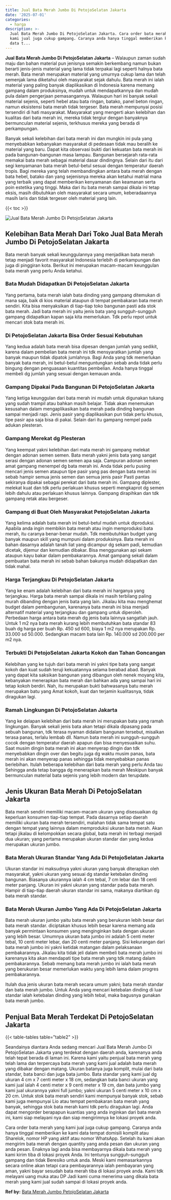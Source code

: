 ```yaml
---
title: Jual Bata Merah Jumbo Di PetojoSelatan Jakarta
date: '2025-07-01'
categories:
  - harga
description: >-
  Jual Bata Merah Jumbo Di PetojoSelatan Jakarta. Cara order bata merah yang
  kami jual juga cukup gampang. Caranya anda hanya tinggal memberikan ke kami
  data t...
---
```


**Jual Bata Merah Jumbo Di PetojoSelatan Jakarta** – Walaupun zaman sudah maju dan bahan material pun jenisnya semakin berkembang namun bukan berarti jenis-jenis material yang lama tidak terpakai lagi seperti halnya bata merah. Bata merah merupakan material yang umurnya cukup lama dan telah semenjak lama diketahui oleh masyarakat sejak dahulu. Bata merah ini ialah material yang paling banyak diaplikasikan di Indonesia karena memang gampang dalam produksinya, mudah untuk mendapatkannya dan mudah pula dalam pengerjaan pemasangannya. Walaupun hari ini banyak sekali material sejenis, seperti hebel atau bata ringan, batako, panel beton ringan, namun eksistensi bata merah tidak tergeser. Bata merah mempunyai posisi tersendiri di hati masyarakat. Masyarakat yang mengerti akan kelebihan dan kualitas dari bata merah ini, mereka tidak tergiur dengan banyaknya bermunculan material sejenis, terkhusus mereka yang berada di perkampungan.

Banyak sekali kelebihan dari bata merah ini dan mungkin ini pula yang menyebabkan kebanyakan masyarakat di pedesaan tidak mau beralih ke material yang baru. Dapat kita observasi bukti dari kekuatan bata merah ini pada bangunan-bangunan masa lampau. Bangunan bersejarah rata-rata memakai bata merah sebagai material dasar dindingnya. Selain dari itu dari segi kenyamanan bata merah betul-betul sesuai dengan temperatur daerah tropis. Bagi mereka yang telah membandingkan antara bata merah dengan bata hebel, batako dan yang sejenisnya mereka akan ketahui matrial mana yang terbaik yang dapat memberikan kenyamanan dan keamanan serta poin estetika yang tinggi. Maka dari itu bata merah sampai dikala ini tetap eksis, masih dibutuhkan oleh masyarakat secara umum, keberadaannya masih laris dan tidak tergeser oleh material yang lain.

{{< toc >}}

![Jual Bata Merah Jumbo Di PetojoSelatan Jakarta](/images/jual-bata-merah-18.png)

## Kelebihan Bata Merah Dari Toko Jual Bata Merah Jumbo Di PetojoSelatan Jakarta

Bata merah banyak sekali keunggulannya yang menjadikan bata merah tetap menjadi favorit masyarakat Indonesia terlebih di perkampungan dan juga di pinggiran kota. Berikut ini merupakan macam-macam keunggulan bata merah yang perlu Anda ketahui.

### Bata Mudah Didapatkan Di PetojoSelatan Jakarta

Yang pertama, bata merah ialah bata dinding yang gampang ditemukan di mana saja, baik di kios material ataupun di tempat pembakaran bata merah sendiri. Kita bisa menyaksikan di tiap-tiap toko bangunan pasti ada stok bata merah. Jadi bata merah ini yaitu jenis bata yang sungguh-sungguh gampang didapatkan kapan saja kita memerlukan. Tdk perlu repot untuk mencari stok bata merah ini.

### Di PetojoSelatan Jakarta Bisa Order Sesuai Kebutuhan

Yang kedua adalah bata merah bisa dipesan dengan jumlah yang sedikit, karena dalam pembelian bata merah ini tdk mensyaratkan jumlah yang banyak maupun tidak dipatok jumlahnya. Bagi Anda yang tdk memerlukan banyak bata merah, ini betul-betul menguntungkan sebab anda tidak perlu bingung dengan penguasaan kuantitas pembelian. Anda hanya tinggal membeli dg jumlah yang sesuai dengan kemauan anda.

### Gampang Dipakai Pada Bangunan Di PetojoSelatan Jakarta

Yang ketiga keunggulan dari bata merah ini mudah untuk digunakan tukang yang sudah trampil atau bahkan masih belajar. Tidak akan menemukan kesusahan dalam mengaplikasikan bata merah pada dinding bangunan sampai menjadi rapi. Jenis pasir yang diaplikasikan pun tidak perlu khusus, tipe pasir apa saja bisa di pakai. Selain dari itu gampang nempel pada adukan plesteran.

### Gampang Merekat dg Plesteran

Yang keempat yakni kelebihan dari mata merah ini gampang melekat dengan adonan semen semen. Bata merah yakni jenis bata yang sangat serasi dengan adonan semen semen apa saja. Campuran adonan semen amat gampang menempel dg bata merah ini. Anda tidak perlu pusing mencari jenis semen ataupun tipe pasir yang pas dengan bata merah ini sebab hampir semua jenis semen dan semua jenis pasir Pasti pantas sekiranya dipakai sebagai perekat dari bata merah ini. Gampang diplester, melekat kuat dan tdk perlu perlakuan khusus seperti mengkaprot dg semen lebih dahulu atau perlakuan khusus lainnya. Gampang dirapihkan dan tdk gampang retak atau bergeser.

### Gampang di Buat Oleh Masyarakat PetojoSelatan Jakarta

Yang kelima adalah bata merah ini betul-betul mudah untuk diproduksi. Apabila anda ingin membikin bata merah atau ingin memproduksi bata merah, itu caranya benar-benar mudah. Tdk membutuhkan budget yang banyak maupun skill yang mumpuni dalam produksinya. Bata merah ini bahan dasarnya adalah tanah liat yang dicampur dg sekam padi, kemudian dicetak, dijemur dan kemudian dibakar. Bisa menggunakan api sekam ataupun kayu bakar dalam pembakarannya. Amat gampang sekali dalam pembuatan bata merah ini sebab bahan bakunya mudah didapatkan dan tidak mahal.

### Harga Terjangkau Di PetojoSelatan Jakarta

Yang ke enam adalah kelebihan dari bata merah ini harganya yang terjangkau. Harga bata merah sampai dikala ini masih terbilang paling murah dibanding dengan jenis bata yang lain. Jikalau kita mau menghemat budget dalam pembangunan, karenanya bata merah ini bisa menjadi alternatif material yang terjangkau dan gampang untuk diperoleh. Perbedaan harga antara bata merah dg jenis bata lainnya sangatlah jauh. Untuk 1 m2 nya bata merah kurang lebih membutuhkan bata standar 83 buah dg harga per buah Rp. 450 sd 600, biaya 1 m2 nya merupakan Rp. 33.000 sd 50.000. Sedangkan macam bata lain Rp. 140.000 sd 200.000 per m2 nya.

### Terbukti Di PetojoSelatan Jakarta Kokoh dan Tahan Goncangan

Kelebihan yang ke tujuh dari bata merah ini yakni tipe bata yang sangat kokoh dan kuat sudah teruji kekuatannya selama berabad abad. Banyak yang dapat kita saksikan bangunan yang dibangun oleh nenek moyang kita, kebanyakan menerapkan bata merah dan bahkan ada yang sampai hari ini tetap kokoh berdiri. Nah, itu merupakan bukti bahwasanya batu merah merupakan batu yang Amat kokoh, kuat dan terjamin kualitasnya, tidak diragukan lagi.

### Ramah Lingkungan Di PetojoSelatan Jakarta

Yang ke delapan kelebihan dari bata merah ini merupakan bata yang ramah lingkungan. Banyak sekali jenis bata akan tetapi dikala dipasang pada sebuah bangunan, tdk terasa nyaman didalam bangunan tersebut, misalkan terasa panas, terlalu lembab dll. Namun bata merah ini sungguh-sungguh cocok dengan temperatur daerah apapun dan bisa menyesuaikan suhu. Saat musim dingin bata merah ini akan menyerap dingin dan tdk menyebabkan dingin over dan begitu juga dg waktu musim panas, bata merah ini akan menyerap panas sehingga tidak menyebabkan panas berlebihan. Itulah beberapa kelebihan dari bata merah yang perlu Anda tau Sehingga anda tetap bangga dg menerapkan bata merah Meskipun banyak bermunculan material bata sejenis yang lebih modern dan terupdate.

## Jenis Ukuran Bata Merah Di PetojoSelatan Jakarta

Bata merah sendiri memiliki macam-macam ukuran yang disesuaikan dg keperluan konsumen tiap-tiap tempat. Pada dasarnya setiap daerah memiliki ukuran bata merah tersendiri, malahan tidak sama tempat satu dengan tempat yang lainnya dalam memproduksi ukuran bata merah. Akan tetapi jikalau di kelompokkan secara global, bata merah ini terbagi menjadi dua ukuran; yang pertama merupakan ukuran standar dan yang kedua merupakan ukuran jumbo.

### Bata Merah Ukuran Standar Yang Ada Di PetojoSelatan Jakarta

Ukuran standar ini maksudnya yakni ukuran yang banyak diterapkan oleh masyarakat, yakni ukuran yang sesuai dg standar ketebalan dinding bangunan. Biasanya ukurannya ialah 4 cm tebal, 7 cm lebar dan 18 centi meter panjang. Ukuran ini yakni ukuran yang standar pada bata merah. Hampir di tiap-tiap daerah ukuran standar ini sama, makanya diartikan dg bata merah standar.

### Bata Merah Ukuran Jumbo Yang Ada Di PetojoSelatan Jakarta

Bata merah ukuran jumbo yaitu bata merah yang berukuran lebih besar dari bata merah standar. diciptakan khusus lebih besar karena memang ada banyak permintaan konsumen yang menginginkan bata dengan ukuran yang lebih besar. Umumnya ukuran bata jumbo ini adalah 5 centi meter tebal, 10 centi meter lebar, dan 20 centi meter panjang. Sisi kekurangan dari bata merah jumbo ini yakni ketidak matangan dalam pelaksanaan pembakarannya. Jikalau kita tidak jeli dalam membeli bata merah jumbo ini karenanya kita akan mendapati tipe bata merah yang tdk matang dalam pembakarannya. Sebab memang bata merah jumbo ini ialah bata merah yang berukuran besar memerlukan waktu yang lebih lama dalam progres pembakarannya.

Itulah dua jenis ukuran bata merah secara umum yakni; bata merah standar dan bata merah jumbo. Untuk Anda yang mencari ketebalan dinding di luar standar ialah ketebalan dinding yang lebih tebal, maka bagusnya gunakan bata merah jumbo.

## Penjual Bata Merah Terdekat Di PetojoSelatan Jakarta

{{< table-tables table="table2" >}}

Seandainya diantara Anda sedang mencari Jual Bata Merah Jumbo Di PetojoSelatan Jakarta yang terdekat dengan daerah anda, karenanya anda telah tepat berada di laman ini. Karena kami yaitu penjual bata merah yang telah lama dan terpercaya bata merah yang kami jual adalah bata merah yang dibakar dengan matang. Ukuran batanya juga komplit, mulai dari bata standar, bata banci dan juga bata jumbo. Bata standar yang kami jual dg ukuran 4 cm x 7 centi meter x 18 cm, sedangkan bata banci ukuran yang kami jual ialah 4 centi meter x 9 centi meter x 19 cm, dan bata jumbo yang kami jual ukurannya yakni full jumbo; yakni ukuran 5 centi meter x 10 cm x 20 cm. Untuk stok bata merah sendiri kami mempunyai banyak stok, sebab kami juga mempunyai Lio atau tempat pembakaran bata merah yang banyak, sehingga stok bata merah kami tdk perlu diragukan lagi. Anda dapat mengorder berapapun kuantias yang anda inginkan dari bata merah ini, kami siap melayani nya dan siap mengirimnya ke lokasi proyek anda.

Cara order bata merah yang kami jual juga cukup gampang. Caranya anda hanya tinggal memberikan ke kami data tempat domisili komplit atau Sharelok, nomor HP yang aktif atau nomor WhatsApp. Setelah itu kami akan mengirim bata merah dengan quantity yang anda pesan dan ukuran yang anda pesan. Enaknya lagi anda bisa membayarnya dikala bata merah yang kami kirim tiba di lokasi proyek Anda. Ini tentunya sungguh-sungguh gampang dan tidak Beresiko untuk anda. Meski kami memasarkannya secara online akan tetapi cara pembayarannya ialah pembayaran yang aman, yakni bayar sesudah bata merah tiba di lokasi proyek anda. Kami tdk melayani uang muka atau DP Jadi kami cuma menerima uang dikala bata merah yang kami jual sudah sampai di lokasi proyek anda.

**Ref by:** [Bata Merah Jumbo PetojoSelatan Jakarta](https://id.wikipedia.org/wiki/Bata)
